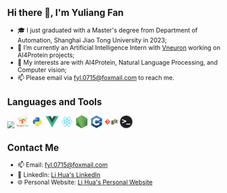 ## Hi there 👋, I'm Yuliang Fan

- 🎓 I just graduated with a Master's degree from Department of Automation, Shanghai Jiao Tong University in 2023;
- 🌱 I’m currently an Artificial Intelligence Intern with [Vneuron](https://www.vneuron.com/) working on AI4Protein projects;
- 🤔 My interests are with AI4Protein, Natural Language Processing, and Computer vision;
- 📫 Please email via fyl.0715@foxmail.com to reach me.


## Languages and Tools

<code><img height="30" src="https://pytorch.org/assets/images/pytorch-logo.png"></code>
<code><img height="30" src="https://raw.githubusercontent.com/github/explore/80688e429a7d4ef2fca1e82350fe8e3517d3494d/topics/tensorflow/tensorflow.png"></code>
<code><img height="30" src="https://raw.githubusercontent.com/github/explore/80688e429a7d4ef2fca1e82350fe8e3517d3494d/topics/python/python.png"></code>
<code><img height="30" src="https://raw.githubusercontent.com/github/explore/80688e429a7d4ef2fca1e82350fe8e3517d3494d/topics/vue/vue.png"></code>
<code><img height="30" src="https://raw.githubusercontent.com/github/explore/80688e429a7d4ef2fca1e82350fe8e3517d3494d/topics/react/react.png"></code>
<code><img height="30" src="https://raw.githubusercontent.com/github/explore/80688e429a7d4ef2fca1e82350fe8e3517d3494d/topics/nodejs/nodejs.png"></code>
<code><img height="30" src="https://raw.githubusercontent.com/github/explore/80688e429a7d4ef2fca1e82350fe8e3517d3494d/topics/cpp/cpp.png"></code>
<code><img height="30" src="https://raw.githubusercontent.com/github/explore/80688e429a7d4ef2fca1e82350fe8e3517d3494d/topics/git/git.png"></code>
<code><img height="30" src="https://raw.githubusercontent.com/github/explore/80688e429a7d4ef2fca1e82350fe8e3517d3494d/topics/terminal/terminal.png"></code>

## Contact Me
- 📫 Email: fyl.0715@foxmail.com
- 💼 LinkedIn: [Li Hua's LinkedIn](https://www.linkedin.com/in/lihua)
- 🌐 Personal Website: [Li Hua's Personal Website](https://www.lihua.com)

<!--
**fylskrskr/fylskrskr** is a ✨ _special_ ✨ repository because its `README.md` (this file) appears on your GitHub profile.

Here are some ideas to get you started:

- 🔭 I’m currently working on ...
- 🌱 I’m currently learning ...
- 👯 I’m looking to collaborate on ...
- 🤔 I’m looking for help with ...
- 💬 Ask me about ...
- 📫 How to reach me: ...
- 😄 Pronouns: ...
- ⚡ Fun fact: ...
-->

<!--
## My Projects
- 🌟 [AI-driven Protein Folding](https://github.com/username/AI-driven-Protein-Folding): Using deep learning algorithms to predict the three-dimensional structure of proteins.
- 🌟 [Biomedical Image Analysis](https://github.com/username/Biomedical-Image-Analysis): Developing machine learning models for biomedical image analysis.
## Skills
![Python](https://img.shields.io/badge/Python-3776AB?style=for-the-badge&logo=python&logoColor=white)
![R](https://img.shields.io/badge/R-276DC3?style=for-the-badge&logo=r&logoColor=white)
![MATLAB](https://img.shields.io/badge/MATLAB-0076A8?style=for-the-badge&logo=mathworks&logoColor=white)
![Machine Learning](https://img.shields.io/badge/Machine%20Learning-FFD700?style=for-the-badge&logo=google&logoColor=white)
![Deep Learning](https://img.shields.io/badge/Deep%20Learning-FF4500?style=for-the-badge&logo=pytorch&logoColor=white)
![Bioinformatics](https://img.shields.io/badge/Bioinformatics-8A2BE2?style=for-the-badge&logo=biomarker&logoColor=white)
## About Me
- 🎓 I just graduated with a Master's degree from the Department of Automation in Shanghai Jiao Tong University.
- 🧑‍🔬 Currently, I am working as a Research Assistant at Westlake University, focusing on the intersection of AI and protein science.
- 🔬 I am passionate about leveraging artificial intelligence to solve biomedical problems and contribute to advancements in this field.
- 📚 In my free time, I enjoy coding, reading, and running.
-->

